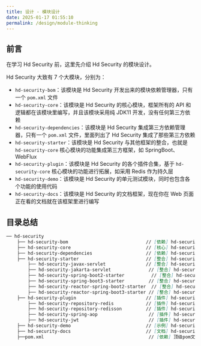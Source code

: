 ```yaml
---
title: 设计 - 模块设计
date: 2025-01-17 01:55:10
permalink: /design/module-thinking
---
```


## 前言

在学习 Hd Security 前，这里先介绍 Hd Security 的模块设计。

Hd Security 大致有 7 个大模块，分别为：

- `hd-security-bom`：该模块是 Hd Security 开发出来的模块依赖管理器，只有一个 `pom.xml` 文件
- `hd-security-core`：该模块是 Hd Security 的核心模块，框架所有的 API 和逻辑都在该模块里编写，并且该模块采用纯 JDK11 开发，没有任何第三方依赖
- `hd-security-dependencies`：该模块是 Hd Security 集成第三方依赖管理器，只有一个 `pom.xml` 文件，里面列出了 Hd Security 集成了那些第三方依赖
- `hd-security-starter`：该模块是 Hd Security 与其他框架的整合，也就是 `hd-security-core` 核心模块的功能集成第三方框架，如 SpringBoot、WebFlux
- `hd-security-plugin`：该模块是 Hd Security 的各个插件合集，基于 `hd-security-core` 核心模块的功能进行拓展，如采用 Redis 作为持久层
- `hd-security-demo`：该模块是 Hd Security 的单元测试模块，同时也包含各个功能的使用代码
- `hd-security-docs`：该模块是 Hd Security 的文档框架，现在你在 Web 页面正在看的文档就在该框架里进行编写

## 目录总结

```markdown
── hd-security
	├──	hd-security-bom								// [依赖] hd-security 模块依赖
    ├── hd-security-core                         	// [核心] hd-security 核心模块
    ├── hd-security-dependencies                 	// [依赖] hd-security 依赖版本信息
    ├── hd-security-starter                      	// [整合] hd-security 与其它框架整合
        ├── hd-security-javax-servlet               // [整合] hd-security 整合 Javax-Servlet 容器实现类包
        ├── hd-security-jakarta-servlet              // [整合] hd-security 整合 Jakarta-Servlet 容器实现类包
        ├── hd-security-spring-boot2-starter          // [整合] hd-security 整合 Spring Boot2 快速集成 
        ├── hd-security-spring-boot3-starter         // [整合] hd-security 整合 Spring Boot3 快速集成 
        ├── hd-security-reactor-spring-boot2-starter  // [整合] hd-security 整合 Spring Boot2 Reactor 响应式编程 快速集成 
        ├── hd-security-reactor-spring-boot3-starter // [整合] hd-security 整合 Spring Boot3 Reactor 响应式编程 快速集成
    ├── hd-security-plugin                       	// [插件] hd-security 插件合集
        ├── hd-security-repository-redis            // [插件] hd-security 整合 Redis (支持 jdk、jackson、fastjson、fastjson2 序列化方式，支持权限缓存与业务缓存分离)
        ├── hd-security-repository-redisson         // [插件] hd-security 整合 Redisson
        ├── hd-security-spring-aop                   // [插件] hd-security 整合 SpringAOP 注解鉴权
        ├── hd-security-jwt                          // [插件] hd-security 整合 jwt 登录认证
    ├── hd-security-demo                         	// [示例] hd-security 示例合集
    ├── hd-security-docs                          	// [文档] hd-security 开发文档 
    ├──pom.xml                               		 // [依赖] 顶级pom文件 
```

